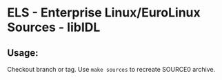 # ELS - Enterprise Linux/EuroLinux Sources - libIDL
 
## Usage:
  Checkout branch or tag. Use `make sources` to recreate  SOURCE0 archive.
